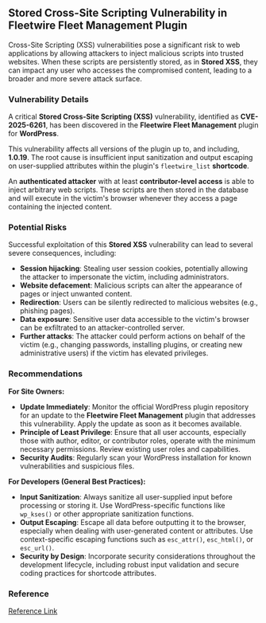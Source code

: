 ## Stored Cross-Site Scripting Vulnerability in Fleetwire Fleet Management Plugin

Cross-Site Scripting (XSS) vulnerabilities pose a significant risk to web applications by allowing attackers to inject malicious scripts into trusted websites. When these scripts are persistently stored, as in **Stored XSS**, they can impact any user who accesses the compromised content, leading to a broader and more severe attack surface.

### Vulnerability Details

A critical **Stored Cross-Site Scripting (XSS)** vulnerability, identified as **CVE-2025-6261**, has been discovered in the **Fleetwire Fleet Management** plugin for **WordPress**.

This vulnerability affects all versions of the plugin up to, and including, **1.0.19**. The root cause is insufficient input sanitization and output escaping on user-supplied attributes within the plugin's `fleetwire_list` **shortcode**.

An **authenticated attacker** with at least **contributor-level access** is able to inject arbitrary web scripts. These scripts are then stored in the database and will execute in the victim's browser whenever they access a page containing the injected content.

### Potential Risks

Successful exploitation of this **Stored XSS** vulnerability can lead to several severe consequences, including:

*   **Session hijacking**: Stealing user session cookies, potentially allowing the attacker to impersonate the victim, including administrators.
*   **Website defacement**: Malicious scripts can alter the appearance of pages or inject unwanted content.
*   **Redirection**: Users can be silently redirected to malicious websites (e.g., phishing pages).
*   **Data exposure**: Sensitive user data accessible to the victim's browser can be exfiltrated to an attacker-controlled server.
*   **Further attacks**: The attacker could perform actions on behalf of the victim (e.g., changing passwords, installing plugins, or creating new administrative users) if the victim has elevated privileges.

### Recommendations

**For Site Owners:**

*   **Update Immediately**: Monitor the official WordPress plugin repository for an update to the **Fleetwire Fleet Management** plugin that addresses this vulnerability. Apply the update as soon as it becomes available.
*   **Principle of Least Privilege**: Ensure that all user accounts, especially those with author, editor, or contributor roles, operate with the minimum necessary permissions. Review existing user roles and capabilities.
*   **Security Audits**: Regularly scan your WordPress installation for known vulnerabilities and suspicious files.

**For Developers (General Best Practices):**

*   **Input Sanitization**: Always sanitize all user-supplied input before processing or storing it. Use WordPress-specific functions like `wp_kses()` or other appropriate sanitization functions.
*   **Output Escaping**: Escape all data before outputting it to the browser, especially when dealing with user-generated content or attributes. Use context-specific escaping functions such as `esc_attr()`, `esc_html()`, or `esc_url()`.
*   **Security by Design**: Incorporate security considerations throughout the development lifecycle, including robust input validation and secure coding practices for shortcode attributes.

### Reference

[Reference Link](https://wordpress.org/plugins/fleetwire-fleet-management/#developers)
